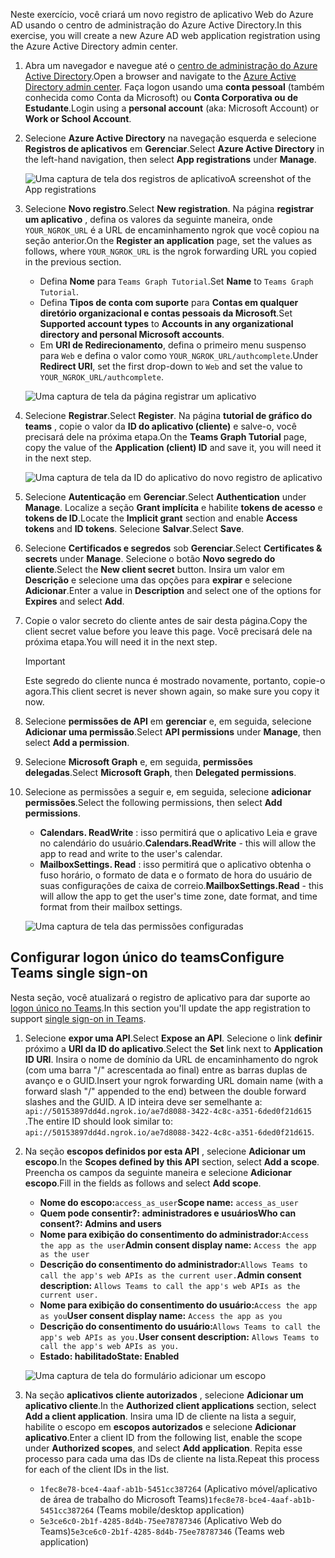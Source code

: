 <!-- markdownlint-disable MD002 MD041 -->

<span data-ttu-id="fcdc8-101">Neste exercício, você criará um novo registro de aplicativo Web do Azure AD usando o centro de administração do Azure Active Directory.</span><span class="sxs-lookup"><span data-stu-id="fcdc8-101">In this exercise, you will create a new Azure AD web application registration using the Azure Active Directory admin center.</span></span>

1. <span data-ttu-id="fcdc8-102">Abra um navegador e navegue até o [centro de administração do Azure Active Directory](https://aad.portal.azure.com).</span><span class="sxs-lookup"><span data-stu-id="fcdc8-102">Open a browser and navigate to the [Azure Active Directory admin center](https://aad.portal.azure.com).</span></span> <span data-ttu-id="fcdc8-103">Faça logon usando uma **conta pessoal** (também conhecida como Conta da Microsoft) ou **Conta Corporativa ou de Estudante**.</span><span class="sxs-lookup"><span data-stu-id="fcdc8-103">Login using a **personal account** (aka: Microsoft Account) or **Work or School Account**.</span></span>

1. <span data-ttu-id="fcdc8-104">Selecione **Azure Active Directory** na navegação esquerda e selecione **Registros de aplicativos** em **Gerenciar**.</span><span class="sxs-lookup"><span data-stu-id="fcdc8-104">Select **Azure Active Directory** in the left-hand navigation, then select **App registrations** under **Manage**.</span></span>

    ![<span data-ttu-id="fcdc8-105">Uma captura de tela dos registros de aplicativo</span><span class="sxs-lookup"><span data-stu-id="fcdc8-105">A screenshot of the App registrations</span></span> ](./images/aad-portal-app-registrations.png)

1. <span data-ttu-id="fcdc8-106">Selecione **Novo registro**.</span><span class="sxs-lookup"><span data-stu-id="fcdc8-106">Select **New registration**.</span></span> <span data-ttu-id="fcdc8-107">Na página **registrar um aplicativo** , defina os valores da seguinte maneira, onde `YOUR_NGROK_URL` é a URL de encaminhamento ngrok que você copiou na seção anterior.</span><span class="sxs-lookup"><span data-stu-id="fcdc8-107">On the **Register an application** page, set the values as follows, where `YOUR_NGROK_URL` is the ngrok forwarding URL you copied in the previous section.</span></span>

    - <span data-ttu-id="fcdc8-108">Defina **Nome** para `Teams Graph Tutorial`.</span><span class="sxs-lookup"><span data-stu-id="fcdc8-108">Set **Name** to `Teams Graph Tutorial`.</span></span>
    - <span data-ttu-id="fcdc8-109">Defina **Tipos de conta com suporte** para **Contas em qualquer diretório organizacional e contas pessoais da Microsoft**.</span><span class="sxs-lookup"><span data-stu-id="fcdc8-109">Set **Supported account types** to **Accounts in any organizational directory and personal Microsoft accounts**.</span></span>
    - <span data-ttu-id="fcdc8-110">Em **URI de Redirecionamento**, defina o primeiro menu suspenso para `Web` e defina o valor como `YOUR_NGROK_URL/authcomplete`.</span><span class="sxs-lookup"><span data-stu-id="fcdc8-110">Under **Redirect URI**, set the first drop-down to `Web` and set the value to `YOUR_NGROK_URL/authcomplete`.</span></span>

    ![Uma captura de tela da página registrar um aplicativo](./images/aad-register-an-app.png)

1. <span data-ttu-id="fcdc8-112">Selecione **Registrar**.</span><span class="sxs-lookup"><span data-stu-id="fcdc8-112">Select **Register**.</span></span> <span data-ttu-id="fcdc8-113">Na página **tutorial de gráfico do teams** , copie o valor da **ID do aplicativo (cliente)** e salve-o, você precisará dele na próxima etapa.</span><span class="sxs-lookup"><span data-stu-id="fcdc8-113">On the **Teams Graph Tutorial** page, copy the value of the **Application (client) ID** and save it, you will need it in the next step.</span></span>

    ![Uma captura de tela da ID do aplicativo do novo registro de aplicativo](./images/aad-application-id.png)

1. <span data-ttu-id="fcdc8-115">Selecione **Autenticação** em **Gerenciar**.</span><span class="sxs-lookup"><span data-stu-id="fcdc8-115">Select **Authentication** under **Manage**.</span></span> <span data-ttu-id="fcdc8-116">Localize a seção **Grant implícita** e habilite **tokens de acesso** e **tokens de ID**.</span><span class="sxs-lookup"><span data-stu-id="fcdc8-116">Locate the **Implicit grant** section and enable **Access tokens** and **ID tokens**.</span></span> <span data-ttu-id="fcdc8-117">Selecione **Salvar**.</span><span class="sxs-lookup"><span data-stu-id="fcdc8-117">Select **Save**.</span></span>

1. <span data-ttu-id="fcdc8-118">Selecione **Certificados e segredos** sob **Gerenciar**.</span><span class="sxs-lookup"><span data-stu-id="fcdc8-118">Select **Certificates & secrets** under **Manage**.</span></span> <span data-ttu-id="fcdc8-119">Selecione o botão **Novo segredo do cliente**.</span><span class="sxs-lookup"><span data-stu-id="fcdc8-119">Select the **New client secret** button.</span></span> <span data-ttu-id="fcdc8-120">Insira um valor em **Descrição** e selecione uma das opções para **expirar** e selecione **Adicionar**.</span><span class="sxs-lookup"><span data-stu-id="fcdc8-120">Enter a value in **Description** and select one of the options for **Expires** and select **Add**.</span></span>

1. <span data-ttu-id="fcdc8-121">Copie o valor secreto do cliente antes de sair desta página.</span><span class="sxs-lookup"><span data-stu-id="fcdc8-121">Copy the client secret value before you leave this page.</span></span> <span data-ttu-id="fcdc8-122">Você precisará dele na próxima etapa.</span><span class="sxs-lookup"><span data-stu-id="fcdc8-122">You will need it in the next step.</span></span>

    > [!IMPORTANT]
    > <span data-ttu-id="fcdc8-123">Este segredo do cliente nunca é mostrado novamente, portanto, copie-o agora.</span><span class="sxs-lookup"><span data-stu-id="fcdc8-123">This client secret is never shown again, so make sure you copy it now.</span></span>

1. <span data-ttu-id="fcdc8-124">Selecione **permissões de API** em **gerenciar** e, em seguida, selecione **Adicionar uma permissão**.</span><span class="sxs-lookup"><span data-stu-id="fcdc8-124">Select **API permissions** under **Manage**, then select **Add a permission**.</span></span>

1. <span data-ttu-id="fcdc8-125">Selecione **Microsoft Graph** e, em seguida, **permissões delegadas**.</span><span class="sxs-lookup"><span data-stu-id="fcdc8-125">Select **Microsoft Graph**, then **Delegated permissions**.</span></span>

1. <span data-ttu-id="fcdc8-126">Selecione as permissões a seguir e, em seguida, selecione **adicionar permissões**.</span><span class="sxs-lookup"><span data-stu-id="fcdc8-126">Select the following permissions, then select **Add permissions**.</span></span>

    - <span data-ttu-id="fcdc8-127">**Calendars. ReadWrite** : isso permitirá que o aplicativo Leia e grave no calendário do usuário.</span><span class="sxs-lookup"><span data-stu-id="fcdc8-127">**Calendars.ReadWrite** - this will allow the app to read and write to the user's calendar.</span></span>
    - <span data-ttu-id="fcdc8-128">**MailboxSettings. Read** : isso permitirá que o aplicativo obtenha o fuso horário, o formato de data e o formato de hora do usuário de suas configurações de caixa de correio.</span><span class="sxs-lookup"><span data-stu-id="fcdc8-128">**MailboxSettings.Read** - this will allow the app to get the user's time zone, date format, and time format from their mailbox settings.</span></span>

    ![Uma captura de tela das permissões configuradas](images/aad-configured-permissions.png)

## <a name="configure-teams-single-sign-on"></a><span data-ttu-id="fcdc8-130">Configurar logon único do teams</span><span class="sxs-lookup"><span data-stu-id="fcdc8-130">Configure Teams single sign-on</span></span>

<span data-ttu-id="fcdc8-131">Nesta seção, você atualizará o registro de aplicativo para dar suporte ao [logon único no Teams](/microsoftteams/platform/tabs/how-to/authentication/auth-aad-sso).</span><span class="sxs-lookup"><span data-stu-id="fcdc8-131">In this section you'll update the app registration to support [single sign-on in Teams](/microsoftteams/platform/tabs/how-to/authentication/auth-aad-sso).</span></span>

1. <span data-ttu-id="fcdc8-132">Selecione **expor uma API**.</span><span class="sxs-lookup"><span data-stu-id="fcdc8-132">Select **Expose an API**.</span></span> <span data-ttu-id="fcdc8-133">Selecione o link **definir** próximo a **URI da ID do aplicativo**.</span><span class="sxs-lookup"><span data-stu-id="fcdc8-133">Select the **Set** link next to **Application ID URI**.</span></span> <span data-ttu-id="fcdc8-134">Insira o nome de domínio da URL de encaminhamento do ngrok (com uma barra "/" acrescentada ao final) entre as barras duplas de avanço e o GUID.</span><span class="sxs-lookup"><span data-stu-id="fcdc8-134">Insert your ngrok forwarding URL domain name (with a forward slash "/" appended to the end) between the double forward slashes and the GUID.</span></span> <span data-ttu-id="fcdc8-135">A ID inteira deve ser semelhante a: `api://50153897dd4d.ngrok.io/ae7d8088-3422-4c8c-a351-6ded0f21d615` .</span><span class="sxs-lookup"><span data-stu-id="fcdc8-135">The entire ID should look similar to: `api://50153897dd4d.ngrok.io/ae7d8088-3422-4c8c-a351-6ded0f21d615`.</span></span>

1. <span data-ttu-id="fcdc8-136">Na seção **escopos definidos por esta API** , selecione **Adicionar um escopo**.</span><span class="sxs-lookup"><span data-stu-id="fcdc8-136">In the **Scopes defined by this API** section, select **Add a scope**.</span></span> <span data-ttu-id="fcdc8-137">Preencha os campos da seguinte maneira e selecione **Adicionar escopo**.</span><span class="sxs-lookup"><span data-stu-id="fcdc8-137">Fill in the fields as follows and select **Add scope**.</span></span>

    - <span data-ttu-id="fcdc8-138">**Nome do escopo:**`access_as_user`</span><span class="sxs-lookup"><span data-stu-id="fcdc8-138">**Scope name:** `access_as_user`</span></span>
    - <span data-ttu-id="fcdc8-139">**Quem pode consentir?: administradores e usuários**</span><span class="sxs-lookup"><span data-stu-id="fcdc8-139">**Who can consent?: Admins and users**</span></span>
    - <span data-ttu-id="fcdc8-140">**Nome para exibição do consentimento do administrador:**`Access the app as the user`</span><span class="sxs-lookup"><span data-stu-id="fcdc8-140">**Admin consent display name:** `Access the app as the user`</span></span>
    - <span data-ttu-id="fcdc8-141">**Descrição do consentimento do administrador:**`Allows Teams to call the app's web APIs as the current user.`</span><span class="sxs-lookup"><span data-stu-id="fcdc8-141">**Admin consent description:** `Allows Teams to call the app's web APIs as the current user.`</span></span>
    - <span data-ttu-id="fcdc8-142">**Nome para exibição do consentimento do usuário:**`Access the app as you`</span><span class="sxs-lookup"><span data-stu-id="fcdc8-142">**User consent display name:** `Access the app as you`</span></span>
    - <span data-ttu-id="fcdc8-143">**Descrição do consentimento do usuário:**`Allows Teams to call the app's web APIs as you.`</span><span class="sxs-lookup"><span data-stu-id="fcdc8-143">**User consent description:** `Allows Teams to call the app's web APIs as you.`</span></span>
    - <span data-ttu-id="fcdc8-144">**Estado: habilitado**</span><span class="sxs-lookup"><span data-stu-id="fcdc8-144">**State: Enabled**</span></span>

    ![Uma captura de tela do formulário adicionar um escopo](images/aad-add-scope.png)

1. <span data-ttu-id="fcdc8-146">Na seção **aplicativos cliente autorizados** , selecione **Adicionar um aplicativo cliente**.</span><span class="sxs-lookup"><span data-stu-id="fcdc8-146">In the **Authorized client applications** section, select **Add a client application**.</span></span> <span data-ttu-id="fcdc8-147">Insira uma ID de cliente na lista a seguir, habilite o escopo em **escopos autorizados** e selecione **Adicionar aplicativo**.</span><span class="sxs-lookup"><span data-stu-id="fcdc8-147">Enter a client ID from the following list, enable the scope under **Authorized scopes**, and select **Add application**.</span></span> <span data-ttu-id="fcdc8-148">Repita esse processo para cada uma das IDs de cliente na lista.</span><span class="sxs-lookup"><span data-stu-id="fcdc8-148">Repeat this process for each of the client IDs in the list.</span></span>

    - <span data-ttu-id="fcdc8-149">`1fec8e78-bce4-4aaf-ab1b-5451cc387264` (Aplicativo móvel/aplicativo de área de trabalho do Microsoft Teams)</span><span class="sxs-lookup"><span data-stu-id="fcdc8-149">`1fec8e78-bce4-4aaf-ab1b-5451cc387264` (Teams mobile/desktop application)</span></span>
    - <span data-ttu-id="fcdc8-150">`5e3ce6c0-2b1f-4285-8d4b-75ee78787346` (Aplicativo Web do Teams)</span><span class="sxs-lookup"><span data-stu-id="fcdc8-150">`5e3ce6c0-2b1f-4285-8d4b-75ee78787346` (Teams web application)</span></span>
